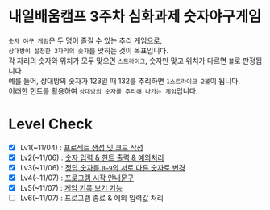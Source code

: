 # 내일배움캠프 3주차 심화과제 숫자야구게임
`숫자 야구 게임`은 두 명이 즐길 수 있는 추리 게임으로,    
`상대방이 설정한 3자리의 숫자`를 맞히는 것이 목표입니다.   
각 자리의 숫자와 위치가 모두 맞으면 `스트라이크`, 숫자만 맞고 위치가 다르면 `볼`로 판정됩니다.   
예를 들어, 상대방의 숫자가 123일 때 132를 추리하면 `1스트라이크 2볼`이 됩니다.  
이러한 힌트를 활용하여 `상대방의 숫자를 추리해 나가는 게임`입니다.

# Level Check
- [x] Lv1(~11/04) : [프로젝트 생성 및 코드 작성](https://github.com/hamsik22/NBC_3W_NumBall/pull/1)
- [x] Lv2(~11/06) : [숫자 입력 & 힌트 출력 & 예외처리](https://github.com/hamsik22/NBC_3W_NumBall/pull/2)
- [x] Lv3(~11/06) : [정답 숫자를 `0~9`의 서로 다른 숫자로 변경](https://github.com/hamsik22/NBC_3W_NumBall/pull/3)
- [x] Lv4(~11/07) : [프로그램 시작 안내문구](https://github.com/hamsik22/NBC_3W_NumBall/pull/4)
- [x] Lv5(~11/07) : [게임 기록 보기 기능](https://github.com/hamsik22/NBC_3W_NumBall/pull/5)
- [ ] Lv6(~11/07) : 프로그램 종료 & 예외 입력값 처리
